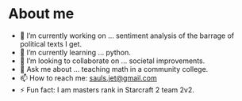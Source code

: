 # About me

- 🔭 I’m currently working on ... sentiment analysis of the barrage of political texts I get.
- 🌱 I’m currently learning ... python.
- 👯 I’m looking to collaborate on ... societal improvements.
- 💬 Ask me about ... teaching math in a community college.
- 📫 How to reach me: sauls.jet@gmail.com
- ⚡ Fun fact: I am masters rank in Starcraft 2 team 2v2.

